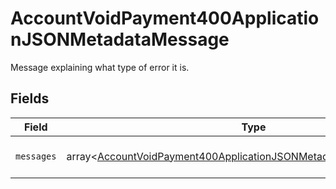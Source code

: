 # AccountVoidPayment400ApplicationJSONMetadataMessage

Message explaining what type of error it is.


## Fields

| Field                                                                                                                                                        | Type                                                                                                                                                         | Required                                                                                                                                                     | Description                                                                                                                                                  | Example                                                                                                                                                      |
| ------------------------------------------------------------------------------------------------------------------------------------------------------------ | ------------------------------------------------------------------------------------------------------------------------------------------------------------ | ------------------------------------------------------------------------------------------------------------------------------------------------------------ | ------------------------------------------------------------------------------------------------------------------------------------------------------------ | ------------------------------------------------------------------------------------------------------------------------------------------------------------ |
| `messages`                                                                                                                                                   | array<[AccountVoidPayment400ApplicationJSONMetadataMessageMessages](../../models/operations/AccountVoidPayment400ApplicationJSONMetadataMessageMessages.md)> | :heavy_minus_sign:                                                                                                                                           | N/A                                                                                                                                                          | Invalid Authorization Number                                                                                                                                 |